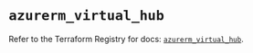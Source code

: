 # `azurerm_virtual_hub`

Refer to the Terraform Registry for docs: [`azurerm_virtual_hub`](https://registry.terraform.io/providers/hashicorp/azurerm/4.6.0/docs/resources/virtual_hub).
